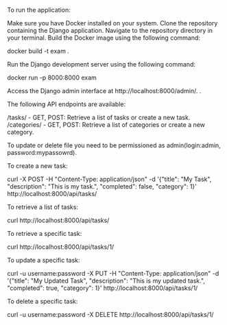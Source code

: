 To run the application:

Make sure you have Docker installed on your system.
Clone the repository containing the Django application.
Navigate to the repository directory in your terminal.
Build the Docker image using the following command:

docker build -t exam .

Run the Django development server using the following command:

docker run -p 8000:8000 exam


Access the Django admin interface at http://localhost:8000/admin/.
.

The following API endpoints are available:

/tasks/ - GET, POST: Retrieve a list of tasks or create a new task.
/categories/ - GET, POST: Retrieve a list of categories or create a new category.



To update or delete file you need to be permissioned as admin(login:admin, password:mypassowrd).

To create a new task:

curl -X POST -H "Content-Type: application/json" -d '{"title": "My Task", "description": "This is my task.", "completed": false, "category": 1}' http://localhost:8000/api/tasks/


To retrieve a list of tasks:

curl http://localhost:8000/api/tasks/

To retrieve a specific task:

curl http://localhost:8000/api/tasks/1/

To update a specific task:

curl -u username:password -X PUT -H "Content-Type: application/json" -d '{"title": "My Updated Task", "description": "This is my updated task.", "completed": true, "category": 1}' http://localhost:8000/api/tasks/1/

To delete a specific task:

curl -u username:password -X DELETE http://localhost:8000/api/tasks/1/


